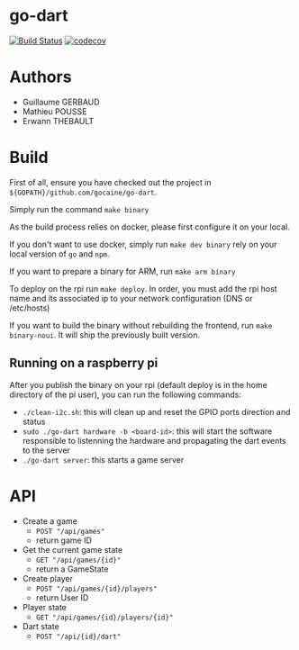 # go-dart

[![Build Status](https://travis-ci.org/gocaine/go-dart.svg?branch=master)](https://travis-ci.org/gocaine/go-dart)
[![codecov](https://codecov.io/gh/gocaine/go-dart/branch/master/graph/badge.svg)](https://codecov.io/gh/gocaine/go-dart)


# Authors

- Guillaume GERBAUD
- Mathieu POUSSE
- Erwann THEBAULT

# Build

First of all, ensure you have checked out the project in `${GOPATH}/github.com/gocaine/go-dart`.

Simply run the command `make binary`

As the build process relies on docker, please first configure it on your local.

If you don't want to use docker, simply run `make dev binary` rely on your local version of `go` and `npm`.

If you want to prepare a binary for ARM, run `make arm binary`

To deploy on the rpi run `make deploy`. In order, you must add the rpi host name and its associated ip to your network configuration (DNS or /etc/hosts)

If you want to build the binary without rebuilding the frontend, run `make binary-noui`. It will ship the previously built version.


## Running on a raspberry pi

After you publish the binary on your rpi (default deploy is in the home directory of the pi user), you can run the following commands: 

 - `./clean-i2c.sh`: this will clean up and reset the GPIO ports direction and status
 - `sudo ./go-dart hardware -b <board-id>`: this will start the software responsible to listenning the hardware and propagating the dart events to the server
 - `./go-dart server`: this starts a game server

# API

- Create a game
  + `POST "/api/games"`
  + return game ID
- Get the current game state
  + `GET "/api/games/{id}"`
  + return a GameState
- Create player
  + `POST "/api/games/{id}/players"`
  + return User ID
- Player state
  + `GET "/api/games/{id}/players/{id}"`
- Dart state
  + `POST "/api/{id}/dart"`
